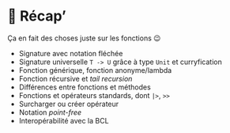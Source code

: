 # 📜 Récap’



Ça en fait des choses juste sur les fonctions 😉

* Signature avec notation fléchée
* Signature universelle `T -> U` grâce à type `Unit` et curryfication
* Fonction générique, fonction anonyme/lambda
* Fonction récursive et _tail recursion_
* Différences entre fonctions et méthodes
* Fonctions et opérateurs standards, dont `|>`, `>>`
* Surcharger ou créer opérateur
* Notation _point-free_
* Interopérabilité avec la BCL
